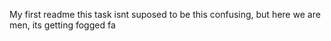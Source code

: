 My first readme
this task isnt suposed to be this confusing, but here we are
men, its getting fogged fa
